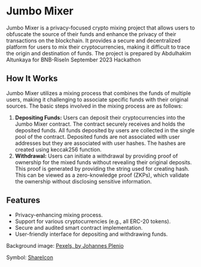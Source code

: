 <h1>Jumbo Mixer</h1>

<p>Jumbo Mixer is a privacy-focused crypto mixing project that allows users to obfuscate the source of their funds and enhance the privacy of their transactions on the blockchain. It provides a secure and decentralized platform for users to mix their cryptocurrencies, making it difficult to trace the origin and destination of funds. The project is prepared by Abdulhakim 
Altunkaya for BNB-RiseIn September 2023 Hackathon</p>

<h2>How It Works</h2>

<p>Jumbo Mixer utilizes a mixing process that combines the funds of multiple users, making it challenging to associate specific funds with their original sources. The basic steps involved in the mixing process are as follows:</p>

<ol>
  <li><strong>Depositing Funds:</strong> Users can deposit their cryptocurrencies into the Jumbo Mixer contract. The contract securely receives and holds the deposited funds. All funds deposited by users are collected in the single pool of the contract.
  Deposited funds are not associated with user addresses but they are associated with user hashes. The hashes are created using keccak256 function.</li>
  <li><strong>Withdrawal:</strong> Users can initiate a withdrawal by providing proof of ownership for the mixed funds without revealing their original deposits. This proof is generated by providing the string used for creating hash. This can be viewed as a zero-knowledge proof (ZKPs), which validate the ownership without disclosing sensitive information.</li>
</ol>

<h2>Features</h2>

<ul>
  <li>Privacy-enhancing mixing process.</li>
  <li>Support for various cryptocurrencies (e.g., all ERC-20 tokens).</li>
  <li>Secure and audited smart contract implementation.</li>
  <li>User-friendly interface for depositing and withdrawing funds.</li>
</ul>

<p>Background image: <a href="https://www.pexels.com/photo/gray-and-white-wallpaper-1103970/">Pexels, by Johannes Plenio</a></p>
<p>Symbol: <a href="https://www.shareicon.net/mix-cooking-mixer-kitchen-cook-tools-and-utensils-753758">ShareIcon</a></p>

